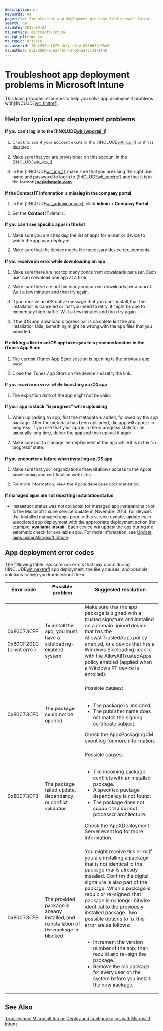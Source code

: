 ```yaml
---
description: na
keywords: na
pagetitle: Troubleshoot app deployment problems in Microsoft Intune
search: na
ms.date: 2015-09-24
ms.service: microsoft-intune
ms.tgt_pltfrm: na
ms.topic: article
ms.assetid: 28ac298e-fb73-4c1c-b3fd-8336639e05e6
ms.author: 03258b9b-2cea-4654-ab05-a27214174f4b
---
```

# Troubleshoot app deployment problems in Microsoft Intune
This topic provides resources to help you solve app deployment problems with[!INCLUDE[wit_firstref](../Token/wit_firstref_md.md)].

## <a name="BKMK_TypicalProblems"></a>Help for typical app deployment problems

#### If you can’t log in to the [!INCLUDE[wit_iwportal_1](../Token/wit_iwportal_1_md.md)]

1. Check to see if your account exists in the [!INCLUDE[wit_icp_1](../Token/wit_icp_1_md.md)] or if it is disabled.

2. Make sure that you are provisioned on this account in the [!INCLUDE[wit_icp_1](../Token/wit_icp_1_md.md)].

3. In the [!INCLUDE[wit_icp_1](../Token/wit_icp_1_md.md)], make sure that you are using the right user name and password to log in to [!INCLUDE[wit_nextref](../Token/wit_nextref_md.md)] and that it is in the format: **joe@domain.com**.

#### If the Contact IT information is missing in the company portal

1. In the [!INCLUDE[wit_adminconsole](../Token/wit_adminconsole_md.md)], click **Admin** &gt; **Company Portal**.

2. Set the **Contact IT** details.

#### If you can’t see specific apps in the list

1. Make sure you are checking the list of apps for a user or device to which the app was deployed.

2. Make sure that the device meets the necessary device requirements.

#### If you receive an error while downloading an app

1. Make sure there are not too many concurrent downloads per user. Each user can download one app at a time.

2. Make sure there are not too many concurrent downloads per account. Wait a few minutes and then try again.

3. If you receive an iOS native message that you can't install, that the installation is canceled or that you need to retry, it might be due to momentary high traffic. Wait a few minutes and then try again.

4. If the iOS app download progress bar is complete but the app installation fails, something might be wrong with the app files that you provided.

#### If clicking a link to an iOS app takes you to a previous location in the iTunes App Store

1. The current iTunes App Store session is opening to the previous app page.

2. Close the iTunes App Store on the device and retry the link.

#### If you receive an error while launching an iOS app

1. The expiration date of the app might not be valid.

#### If your app is stuck “in progress” while uploading

1. When uploading an app, first the metadata is added, followed by the app package. After the metadata has been uploaded, the app will appear in progress. If you see that your app is in the in progress state for an unusually long time, delete the app and then upload it again.

2. Make sure not to manage the deployment of the app while it is in the “in progress” state.

#### If you encounter a failure when installing an iOS app

1. Make sure that your organization’s firewall allows access to the Apple provisioning and certification web sites.

2. For more information, view the Apple developer documentation.

#### If managed apps are not reporting installation status

- Installation status was not collected for managed app installations prior to the Microsoft Intune service update in November 2014. For devices that installed managed apps prior to this service update, update each associated app deployment with the appropriate deployment action (for example, **Available install**). Each device will update the app during the automatic check for available apps. For more information, see [Update apps using Microsoft Intune](../Topic/Update_apps_using_Microsoft_Intune.md).

## <a name="BKMK_SoftDistErrorCodes"></a>App deployment error codes
The following table lists common errors that may occur during [!INCLUDE[wit_nextref](../Token/wit_nextref_md.md)] app deployment, the likely causes, and possible solutions to help you troubleshoot them.

|Error code <br /> <br />|Possible problem <br /> <br />|Suggested resolution <br /> <br />|
|--------------|--------------------|------------------------|
|0x80073CFF <br /> <br />0x80CF201C (client error) <br /> <br />|To install this app, you must have a sideloading-enabled system. <br /> <br />|Make sure that the app package is signed with a trusted signature and installed on a domain-joined device that has the AllowAllTrustedApps policy enabled, or a device that has a Windows Sideloading license with the AllowAllTrustedApps policy enabled (applied when a Windows RT device is enrolled). <br /> <br />|
|0x80073CF0 <br /> <br />|The package could not be opened. <br /> <br />|Possible causes: <br /> <br /><ul><li>The package is unsigned. </li><li>The publisher name does not match the signing certificate subject. </li> </ul>Check the AppxPackagingOM event log for more information. <br /> <br />|
|0x80073CF3 <br /> <br />|The package failed update, dependency, or conflict validation <br /> <br />|Possible causes: <br /> <br /><ul><li>The incoming package conflicts with an installed package. </li><li>A specified package dependency is not found. </li><li>The package does not support the correct processor architecture. </li> </ul>Check the AppXDeployment-Server event log for more information. <br /> <br />|
|0x80073CFB <br /> <br />|The provided package is already installed, and reinstallation of the package is blocked <br /> <br />|You might receive this error if you are installing a package that is not identical to the package that is already installed. Confirm the digital signature is also part of the package. When a package is rebuilt or re-signed, that package is no longer bitwise identical to the previously installed package. Two possible options to fix this error are as follows: <br /> <br /><ul><li>Increment the version number of the app, then rebuild and re-sign the package. </li><li>Remove the old package for every user on the system before you install the new package. </li> </ul>|

## See Also
[Troubleshoot Microsoft Intune](../Topic/Troubleshoot_Microsoft_Intune.md)
[Deploy and configure apps with Microsoft Intune](../Topic/Deploy_and_configure_apps_with_Microsoft_Intune.md)

